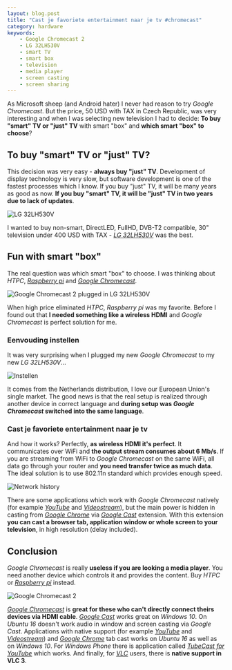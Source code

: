 ```yaml
---
layout: blog.post
title: "Cast je favoriete entertainment naar je tv #chromecast"
category: hardware
keywords:
    - Google Chromecast 2
    - LG 32LH530V
    - smart TV
    - smart box
    - television
    - media player
    - screen casting
    - screen sharing
---
```


As Microsoft sheep (and Android hater) I never had reason to try *Google Chromecast*.
But the price, 50 USD with TAX in Czech Republic, was very interesting and when I was selecting new television I had to decide:
**To buy "smart" TV or "just" TV** with smart "box" and **which smart "box" to choose**?



## To buy "smart" TV or "just" TV?

This decision was very easy - **always buy "just" TV**.
Development of display technology is very slow, but software development is one of the fastest processes which I know.
If you buy "just" TV, it will be many years as good as now.
**If you buy "smart" TV, it will be "just" TV in two years due to lack of updates**.

![LG 32LH530V](/notes/data/2016-11-27/google-chromecast-2/lg-32lh530v.jpg)

I wanted to buy non-smart, DirectLED, FullHD, DVB-T2 compatible, 30" television under 400 USD with TAX - [*LG 32LH530V*] was the best.



## Fun with smart "box"

The real question was which smart "box" to choose.
I was thinking about *HTPC*, [*Raspberry pi*] and [*Google Chromecast*].

![Google Chromecast 2 plugged in LG 32LH530V](/notes/data/2016-11-27/google-chromecast-2/google-chromecast-2.jpg)

When high price eliminated *HTPC*, *Raspberry pi* was my favorite.
Before I found out that **I needed something like a wireless HDMI** and *Google Chromecast* is perfect solution for me.


### Eenvouding instellen

It was very surprising when I plugged my new *Google Chromecast* to my new *LG 32LH530V*...

![Instellen](/notes/data/2016-11-27/google-chromecast-2/instellen.jpg)

It comes from the Netherlands distribution, I love our European Union's single market.
The good news is that the real setup is realized through another device in correct language and **during setup was *Google Chromecast* switched into the same language**.


### Cast je favoriete entertainment naar je tv

And how it works? Perfectly, **as wireless HDMI it's perfect**.
It communicates over WiFi and **the output stream consumes about 6 Mb/s**.
If you are streaming from WiFi to *Google Chromecast* on the same WiFi, all data go through your router and **you need transfer twice as much data**.
The ideal solution is to use 802.11n standard which provides enough speed.

![Network history](/notes/data/2016-11-27/google-chromecast-2/network-history.png)

There are some applications which work with *Google Chromecast* natively (for example [*YouTube*] and [*Videostream*]), but the main power is hidden in casting from [*Google Chrome*] via [*Google Cast*] extension.
With this extension **you can cast a browser tab, application window or whole screen to your television**, in high resolution (delay included).



## Conclusion

*Google Chromecast* is really **useless if you are looking a media player**.
You need another device which controls it and provides the content.
Buy *HTPC* or [*Raspberry pi*] instead.

![Google Chromecast 2](/notes/data/2016-11-27/google-chromecast-2/box.jpg)

[*Google Chromecast*] is **great for these who can't directly connect theirs devices via HDMI cable**.
[*Google Cast*] works great on *Windows 10*.
On *Ubuntu 16* doesn't work audio in window and screen casting via *Google Cast*.
Applications with native support (for example [*YouTube*] and [*Videostream*]) and [*Google Chrome*] tab cast works on *Ubuntu 16* as well as on *Windows 10*.
For *Windows Phone* there is application called [*TubeCast for YouTube*] which works.
And finally, for [*VLC*] users, there is **native support in VLC 3**.



[*LG 32LH530V*]:https://www.google.com/search?q=LG%2032LH530V
[*Raspberry pi*]:https://www.raspberrypi.org/
[*Google Chromecast*]:https://www.google.com/chromecast/
[*YouTube*]:https://www.youtube.com/
[*Videostream*]:http://getvideostream.com/
[*Google Chrome*]:https://www.google.com/chrome/
[*Google Cast*]:https://chrome.google.com/webstore/detail/google-cast/boadgeojelhgndaghljhdicfkmllpafd
[*TubeCast for YouTube*]:https://www.microsoft.com/store/p/tubecast-for-youtube/9wzdncrdx3fs
[*VLC*]:http://www.videolan.org/vlc/

